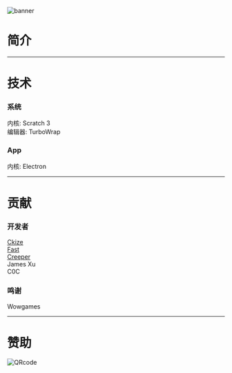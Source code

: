 ![banner](http://transmark.tech/image-host/cosine-project.png)

# 简介

------------


# 技术
### 系统
内核: Scratch 3  
编辑器: TurboWrap

### App
内核: Electron

------------


# 贡献
### 开发者
[Ckize](https://github.com/GongZhenAB)  
[Fast](https://github.com/Fast-Studio)  
[Creeper](https://github.com/Creeper0808)  
James Xu  
C0C  

### 鸣谢
Wowgames

------------


# 赞助
![QRcode](http://transmark.tech/image-host/donatecode.png)
